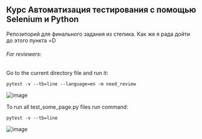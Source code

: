  <h2>Курс Автоматизация тестирования с помощью Selenium и Python</h2>
 
Репозиторий для финального задания из степика. Как же я рада дойти до этого пункта =D
###### For reviewers:
Go to the current directory file and run it:
```
pytest -v --tb=line --language=en -m need_review
```
![image](https://user-images.githubusercontent.com/89765480/136775131-cea5c2d7-f7d8-40d7-b9c1-ba05735db663.png)

To run all test_some_page.py files run command:
```
pytest -v --tb=line
```
![image](https://user-images.githubusercontent.com/89765480/136775566-4adb207a-69ea-4847-bf72-049d5083a18a.png)
